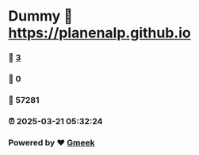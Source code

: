 # Dummy :link: https://planenalp.github.io 
### :page_facing_up: [3](https://planenalp.github.io/tag.html) 
### :speech_balloon: 0 
### :hibiscus: 57281 
### :alarm_clock: 2025-03-21 05:32:24 
### Powered by :heart: [Gmeek](https://github.com/Meekdai/Gmeek)
